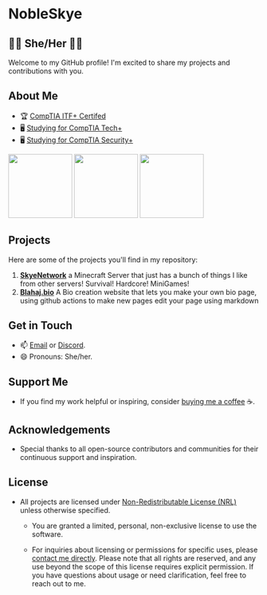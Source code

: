 # NobleSkye
## 🏳️‍⚧️ She/Her 🏳️‍⚧️

Welcome to my GitHub profile! I'm excited to share my projects and contributions with you.
## About Me
- 🏆 [CompTIA ITF+ Certifed](https://www.comptia.org/certifications/it-fundamentals)
- 🖥️ [Studying for CompTIA Tech+](https://www.comptia.org/certifications/tech)
- 🖥️ [Studying for CompTIA Security+](https://www.comptia.org/certifications/security)

<img src="https://github.com/user-attachments/assets/f549ccd4-0350-4531-82a3-0182e5ed0d0d" alt="" data-canonical-src="https://github.com/user-attachments/assets/f549ccd4-0350-4531-82a3-0182e5ed0d0d" width="128" height="128" />
<img src="https://github.com/user-attachments/assets/d688d1b6-94d3-4041-a4ca-47e50afd5d65" alt="" data-canonical-src="https://github.com/user-attachments/assets/d688d1b6-94d3-4041-a4ca-47e50afd5d65" width="128" height="128" />
<img src="https://comptiacdn.azureedge.net/webcontent/images/default-source/siteicons/logotechplus.svg?sfvrsn=17548663_2" alt="" data-canonical-src="https://comptiacdn.azureedge.net/webcontent/images/default-source/siteicons/logotechplus.svg?sfvrsn=17548663_2" width="128" height="128" />




## Projects
Here are some of the projects you'll find in my repository:
1. **[SkyeNetwork](https://www.skyenet.co.in)** a Minecraft Server that just has a bunch of things I like from other servers! Survival! Hardcore! MiniGames!
2. **[Blahaj.bio](https://blahaj.bio/new)** A Bio creation website that lets you make your own bio page, using github actions to make new pages edit your page using markdown
   
## Get in Touch
- 📫 [Email](mailto:Rainblueskylar@gmail.com) or [Discord](https://discord.com/PrettySkye).
- 😄 Pronouns: She/her.

## Support Me
- If you find my work helpful or inspiring, consider [buying me a coffee](https://ko-fi.com/nobleskye) ☕️.

## Acknowledgements
- Special thanks to all open-source contributors and communities for their continuous support and inspiration.


## License
- All projects are licensed under [Non-Redistributable License (NRL)](https://github.com/NobleSkye/Nobleskye/blob/main/license.md) unless otherwise specified.
  - You are granted a limited, personal, non-exclusive license to use the software. 

  - For inquiries about licensing or permissions for specific uses, please [contact me directly](https://nobleskye.dev/#contact).
Please note that all rights are reserved, and any use beyond the scope of this license requires explicit permission. If you have questions about usage or need clarification, feel free to reach out to me.

